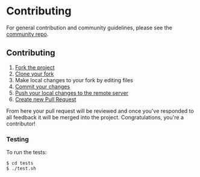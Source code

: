 # Contributing

For general contribution and community guidelines, please see the [community repo](https://github.com/cyberark/community).

## Contributing

1. [Fork the project](https://help.github.com/en/github/getting-started-with-github/fork-a-repo)
2. [Clone your fork](https://help.github.com/en/github/creating-cloning-and-archiving-repositories/cloning-a-repository)
3. Make local changes to your fork by editing files
3. [Commit your changes](https://help.github.com/en/github/managing-files-in-a-repository/adding-a-file-to-a-repository-using-the-command-line)
4. [Push your local changes to the remote server](https://help.github.com/en/github/using-git/pushing-commits-to-a-remote-repository)
5. [Create new Pull Request](https://help.github.com/en/github/collaborating-with-issues-and-pull-requests/creating-a-pull-request-from-a-fork)

From here your pull request will be reviewed and once you've responded to all
feedback it will be merged into the project. Congratulations, you're a
contributor!

### Testing

To run the tests:

```sh-session
$ cd tests
$ ./test.sh
```
